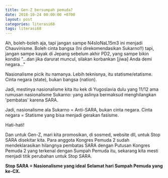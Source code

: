```yaml
---
title: Gen-Z bersumpah pemuda?
date: 2018-10-24 00:00:00 +0700
layout: post
categories: literasi68
tags: literasi68
---
```


Ah, boleh-boleh aja, tapi jangan sampe N4sIoNaL15m3 ini menjadi Chauvinisme. Boleh cinta bangsa (Ini direkomendasikan Sukarno!!) tapi, jangan sampe kayak di Jepang sebelum akhir PD2, yang sampe bikin kondisi "...dan jika darurat muncul, silakan korbankan [jiwa] Anda demi negara..."

Nasionalisme picik itu namanya. Lebih teknisnya, itu statisme/etatisme. Cinta negara (state), bukan bangsa (nation).

Jadi, mestinya nasionalisme kita itu kek di Yugoslavia dulu yang 11/12 ama rumusan nasionalisme Sukarno: yang aslinya bermaksud menghilangkan 'pembatas' karena SARA.

Jadi, nasionalisme ala Sukarno = Anti-SARA, bukan cinta negara.
Cinta negara = Statisme yang bisa menjadi gerakan fasisme.

Hati-hati!

Dan untuk Gen-Z, mari kita promosikan, di sosmed, website dll, untuk Stop SARA disekitar kita. Para anggota Kongres Pemuda 2 sudah mendeklarasikan hilangnya pembatas SARA dengan Putusan Kongres Pemuda 2 yang terkenal dengan Sumpah Pemuda itu, sekarang kita mesti menjadi titik perubahan untuk Stop SARA.

**Stop SARA = Nasionalisme yang ideal
Selamat hari Sumpah Pemuda yang ke-CX.**